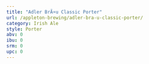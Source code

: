 ```yaml
---
title: "Adler BrÃ¤u Classic Porter"
url: /appleton-brewing/adler-bra-u-classic-porter/
category: Irish Ale
style: Porter
abv: 0
ibu: 0
srm: 0
upc: 0
---
```


